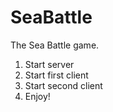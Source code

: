 # SeaBattle
The Sea Battle game.

1. Start server
2. Start first client
3. Start second client
4. Enjoy!
